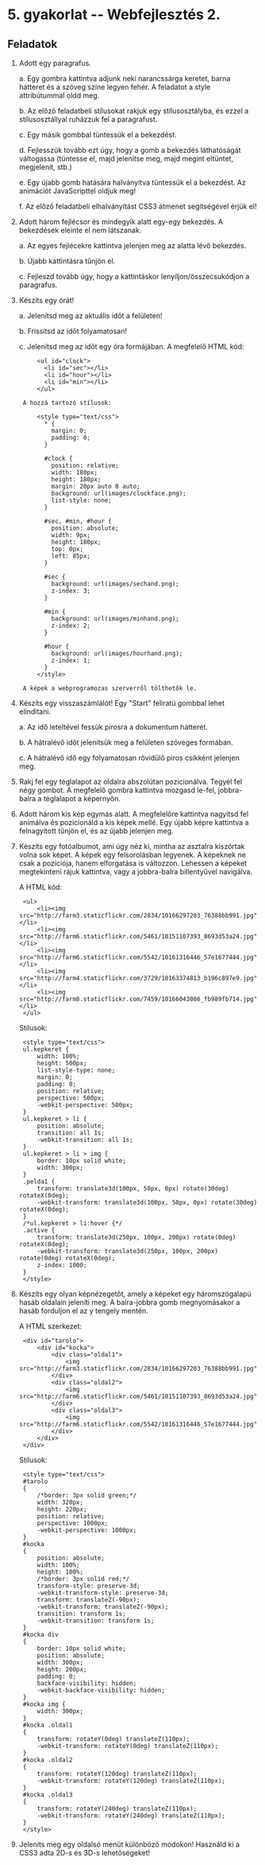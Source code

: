 # 5. gyakorlat -- Webfejlesztés 2.

Feladatok
---------

1. Adott egy paragrafus.

    a. Egy gombra kattintva adjunk neki narancssárga keretet, barna hátteret és a szöveg színe legyen fehér. A feladatot a style attribútummal oldd meg.

    b. Az előző feladatbeli stílusokat rakjuk egy stílusosztályba, és ezzel a stílusosztállyal ruházzuk fel a paragrafust.

    c. Egy másik gombbal tüntessük el a bekezdést.

    d. Fejlesszük tovább ezt úgy, hogy a gomb a bekezdés láthatóságát váltogassa (tüntesse el, majd jelenítse meg, majd megint eltüntet, megjelenít, stb.)

    e. Egy újabb gomb hatására halványítva tüntessük el a bekezdést. Az animációt JavaScripttel oldjuk meg!

    f. Az előző feladatbeli elhalványítást CSS3 átmenet segítségével érjük el!

1. Adott három fejlécsor és mindegyik alatt egy-egy bekezdés. A bekezdések eleinte el nem látszanak. 
    
    a. Az egyes fejlécekre kattintva jelenjen meg az alatta lévő bekezdés.
    
    b. Újabb kattintásra tűnjön el.
    
    c. Fejleszd tovább úgy, hogy a kattintáskor lenyíljon/összecsukódjon a paragrafus.

1. Készíts egy órát!
    
    a. Jelenítsd meg az aktuális időt a felületen!
    
    b. Frissítsd az időt folyamatosan!
    
    c. Jelenítsd meg az időt egy óra formájában. A megfelelő HTML kód:
    
            <ul id="clock"> 
              <li id="sec"></li>
              <li id="hour"></li>
              <li id="min"></li>
            </ul>
            
        A hozzá tartozó stílusok:
       
            <style type="text/css">
              * {
                margin: 0;
                padding: 0;
              }
              
              #clock {
                position: relative;
                width: 180px;
                height: 180px;
                margin: 20px auto 0 auto;
                background: url(images/clockface.png);
                list-style: none;
              }
              
              #sec, #min, #hour {
                position: absolute;
                width: 9px;
                height: 180px;
                top: 0px;
                left: 85px;
              }
              
              #sec {
                background: url(images/sechand.png);
                z-index: 3;
              }
                 
              #min {
                background: url(images/minhand.png);
                z-index: 2;
              }
                 
              #hour {
                background: url(images/hourhand.png);
                z-index: 1;
              }
            </style>
            
        A képek a webprogramozas szerverről tölthetők le.
        
1. Készíts egy visszaszámlálót! Egy "Start" feliratú gombbal lehet elindítani.
    
    a. Az idő leteltével fessük pirosra a dokumentum hátterét.
    
    b. A hátralévő időt jelenítsük meg a felületen szöveges formában.
    
    c. A hátralévő idő egy folyamatosan rövidülő piros csíkként jelenjen meg.
    
1. Rakj fel egy téglalapot az oldalra abszolútan pozicionálva. Tegyél fel négy gombot. A megfelelő gombra kattintva mozgasd le-fel, jobbra-balra a téglalapot a képernyőn.    

1. Adott három kis kép egymás alatt. A megfelelőre kattintva nagyítsd fel animálva és pozicionáld a kis képek mellé. Egy újabb képre kattintva a felnagyított tűnjön el, és az újabb jelenjen meg.

1. Készíts egy fotóalbumot, ami úgy néz ki, mintha az asztalra kiszórtak volna sok képet. A képek egy felsorolásban legyenek. A képeknek ne csak a pozíciója, hanem elforgatása is változzon. Lehessen a képeket megtekinteni rájuk kattintva, vagy a jobbra-balra billentyűvel navigálva.

    A HTML kód:

        <ul>
            <li><img src="http://farm3.staticflickr.com/2834/10166297203_76388bb991.jpg"></li>
            <li><img src="http://farm6.staticflickr.com/5461/10151107393_8693d53a24.jpg"></li>
            <li><img src="http://farm6.staticflickr.com/5542/10161316446_57e1677444.jpg"></li>
            <li><img src="http://farm4.staticflickr.com/3729/10163374813_b196c897e9.jpg"></li>
            <li><img src="http://farm8.staticflickr.com/7459/10166043086_fb989fb714.jpg"></li>
        </ul>

    Stílusok:

        <style type="text/css">
        ul.kepkeret {
            width: 100%;
            height: 500px;
            list-style-type: none;
            margin: 0;
            padding: 0;
            position: relative;
            perspective: 500px;
            -webkit-perspective: 500px;
        }
        ul.kepkeret > li {
            position: absolute;
            transition: all 1s;
            -webkit-transition: all 1s;
        }
        ul.kepkeret > li > img {
            border: 10px solid white;
            width: 300px;
        }
        .pelda1 {
            transform: translate3d(100px, 50px, 0px) rotate(30deg) rotateX(0deg);
            -webkit-transform: translate3d(100px, 50px, 0px) rotate(30deg) rotateX(0deg);
        }
        /*ul.kepkeret > li:hover {*/
        .active {
            transform: translate3d(250px, 100px, 200px) rotate(0deg) rotateX(0deg);
            -webkit-transform: translate3d(250px, 100px, 200px) rotate(0deg) rotateX(0deg);
            z-index: 1000;
        }
        </style>

1. Készíts egy olyan képnézegetőt, amely a képeket egy háromszögalapú hasáb oldalain jeleníti meg. A balra-jobbra gomb megnyomásakor a hasáb forduljon el az y tengely mentén.

    A HTML szerkezet:

        <div id="tarolo">
            <div id="kocka">
                <div class="oldal1">
                    <img src="http://farm3.staticflickr.com/2834/10166297203_76388bb991.jpg">
                </div>
                <div class="oldal2">
                    <img src="http://farm6.staticflickr.com/5461/10151107393_8693d53a24.jpg">
                </div>
                <div class="oldal3">
                    <img src="http://farm6.staticflickr.com/5542/10161316446_57e1677444.jpg">
                </div>
            </div>
        </div>

    Stílusok:

        <style type="text/css">
        #tarolo 
        {
            /*border: 3px solid green;*/
            width: 320px;
            height: 220px;
            position: relative;
            perspective: 1000px;
            -webkit-perspective: 1000px;
        }
        #kocka 
        {
            position: absolute;
            width: 100%;
            height: 100%;
            /*border: 3px solid red;*/
            transform-style: preserve-3d;
            -webkit-transform-style: preserve-3d;
            transform: translateZ(-90px);
            -webkit-transform: translateZ(-90px);
            transition: transform 1s;
            -webkit-transition: transform 1s;
        }
        #kocka div 
        {
            border: 10px solid white;
            position: absolute;
            width: 300px;
            height: 200px;
            padding: 0; 
            backface-visibility: hidden;                        
            -webkit-backface-visibility: hidden;                        
        }
        #kocka img {
            width: 300px;
        }
        #kocka .oldal1
        {
            transform: rotateY(0deg) translateZ(110px);
            -webkit-transform: rotateY(0deg) translateZ(110px);
        }
        #kocka .oldal2
        {
            transform: rotateY(120deg) translateZ(110px);
            -webkit-transform: rotateY(120deg) translateZ(110px);
        }
        #kocka .oldal3
        {
            transform: rotateY(240deg) translateZ(110px);
            -webkit-transform: rotateY(240deg) translateZ(110px);
        }
        </style>

1. Jeleníts meg egy oldalsó menüt különböző módokon! Használd ki a CSS3 adta 2D-s és 3D-s lehetőségeket!

